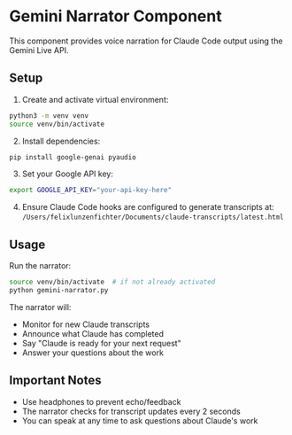 # Gemini Narrator Component

This component provides voice narration for Claude Code output using the Gemini Live API.

## Setup

1. Create and activate virtual environment:
```bash
python3 -m venv venv
source venv/bin/activate
```

2. Install dependencies:
```bash
pip install google-genai pyaudio
```

3. Set your Google API key:
```bash
export GOOGLE_API_KEY="your-api-key-here"
```

4. Ensure Claude Code hooks are configured to generate transcripts at:
   `/Users/felixlunzenfichter/Documents/claude-transcripts/latest.html`

## Usage

Run the narrator:
```bash
source venv/bin/activate  # if not already activated
python gemini-narrator.py
```

The narrator will:
- Monitor for new Claude transcripts
- Announce what Claude has completed
- Say "Claude is ready for your next request"
- Answer your questions about the work

## Important Notes

- Use headphones to prevent echo/feedback
- The narrator checks for transcript updates every 2 seconds
- You can speak at any time to ask questions about Claude's work